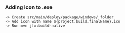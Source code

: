 ### Adding icon to .exe
    -> Create src/main/deploy/package/windows/ folder
    -> Add icon with name ${project.build.finalName}.ico
    -> Run mvn jfx:build-native

